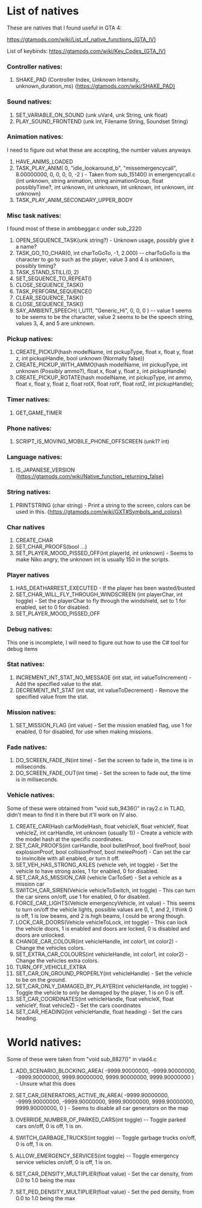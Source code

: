 # List of natives
These are natives that I found useful in GTA 4:

https://gtamods.com/wiki/List_of_native_functions_(GTA_IV)

List of keybinds: https://gtamods.com/wiki/Key_Codes_(GTA_IV)

### Controller natives:

1. SHAKE_PAD (Controller Index, Unknown Intensity, unknown_duration_ms) {https://gtamods.com/wiki/SHAKE_PAD}

### Sound natives:
1. SET_VARIABLE_ON_SOUND (unk uVar4, unk String, unk float)
2. PLAY_SOUND_FRONTEND (unk int, Filename String, Soundset String)

### Animation natives:
I need to figure out what these are accepting, the number values anyways

1. HAVE_ANIMS_LOADED
2. TASK_PLAY_ANIM( 0, "idle_lookaround_b", "missemergencycall", 8.00000000, 0, 0, 0, 0, -2 ) - Taken from sub_15140() in emergencycall.c {int unknown, string animation, string animationGroup, float possiblyTime?, int unknown, int unknown, int unknown, int unknown, int unknown}
3. TASK_PLAY_ANIM_SECONDARY_UPPER_BODY

### Misc task natives:
I found most of these in ambbeggar.c under sub_2220

1. OPEN_SEQUENCE_TASK(unk string?) - Unknown usage, possibly give it a name?
2. TASK_GO_TO_CHAR(0, int charToGoTo, -1, 2.000) -- charToGoTo is the character to go to such as the player, value 3 and 4 is unknown, possibly timing?
3. TASK_STAND_STILL(0, 2)
4. SET_SEQUENCE_TO_REPEAT()
5. CLOSE_SEQUENCE_TASK()
6. TASK_PERFORM_SEQUENCE()
7. CLEAR_SEQUENCE_TASK()
8. CLOSE_SEQUENCE_TASK()
9. SAY_AMBIENT_SPEECH( l_U111, "Generic_Hi", 0, 0, 0 ) -- value 1 seems to be seems to be the character, value 2 seems to be the speech string, values 3, 4, and 5 are unknown.

### Pickup natives:
1. CREATE_PICKUP(hash modelName, int pickupType, float x, float y, float z, int pickupHandle, bool unknown (Normally false))
2. CREATE_PICKUP_WITH_AMMO(hash modelName, int pickupType, int unknown (Possibly ammo?), float x, float y, float z, int pickupHandle)
3. CREATE_PICKUP_ROTATE(hash modelName, int pickupType, int ammo, float x, float y, float z, float rotX, float rotY, float rotZ, int pickupHandle);


### Timer natives:
1. GET_GAME_TIMER


### Phone natives:
1. SCRIPT_IS_MOVING_MOBILE_PHONE_OFFSCREEN (unk1? int)

### Language natives:
1. IS_JAPANESE_VERSION {https://gtamods.com/wiki/Native_function_returning_false}

### String natives:
1. PRINTSTRING (char string) - Print a string to the screen, colors can be used in this. {https://gtamods.com/wiki/GXT#Symbols_and_colors}

### Char natives
1. CREATE_CHAR
2. SET_CHAR_PROOFS(bool ...)
3. SET_PLAYER_MOOD_PISSED_OFF(int playerId, int unknown) - Seems to make Niko angry, the unknown int is usually 150 in the scripts.

### Player natives
1. HAS_DEATHARREST_EXECUTED - If the player has been wasted/busted
2. SET_CHAR_WILL_FLY_THROUGH_WINDSCREEN (int playerChar, int toggle) - Set the playerChar to fly through the windshield, set to 1 for enabled, set to 0 for disabled.
3. SET_PLAYER_MOOD_PISSED_OFF

### Debug natives:
This one is incomplete, I will need to figure out how to use the C# tool for debug items

### Stat natives:
1. INCREMENT_INT_STAT_NO_MESSAGE (int stat, int valueToIncrement) - Add the specified value to the stat.
2. DECREMENT_INT_STAT (int stat, int valueToDecrement) - Remove the specified value from the stat.

### Mission natives:
1. SET_MISSION_FLAG (int value) - Set the mission enabled flag, use 1 for enabled, 0 for disabled, for use when making missions.

### Fade natives:
1. DO_SCREEN_FADE_IN(int time) - Set the screen to fade in, the time is in miliseconds.
2. DO_SCREEN_FADE_OUT(int time) - Set the screen to fade out, the time is in miliseconds.

### Vehicle natives:
Some of these were obtained from "void sub_9436()" in ray2.c in TLAD, didn't mean to find it in there but it'll work on IV also.

1. CREATE_CAR(Hash carModelHash, float vehicleX, float vehicleY, float vehicleZ, int carHandle, int unknown {usually 1}) - Create a vehicle with the model hash at the specific coordinates.
2. SET_CAR_PROOFS(int carHandle, bool bulletProof, bool fireProof, bool explosionProof, bool collisionProof, bool meleeProof) - Can set the car to invincible with all enabled, or turn it off.
3. SET_VEH_HAS_STRONG_AXLES (vehicle veh, int toggle) - Set the vehicle to have strong axles, 1 for enabled, 0 for disabled.
4. SET_CAR_AS_MISSION_CAR (vehicle CarToSet) - Set a vehicle as a mission car
5. SWITCH_CAR_SIREN(Vehicle vehicleToSwitch, int toggle) - This can turn the car sirens on/off, use 1 for enabled, 0 for disabled.
6. FORCE_CAR_LIGHTS(Vehicle emergencyVehicle, int value) - This seems to turn on/off the vehicle lights, possible values are 0, 1, and 2, I think 0 is off, 1 is low beams, and 2 is high beams, I could be wrong though.
7. LOCK_CAR_DOORS(Vehicle vehicleToLock, int toggle) - This can lock the vehicle doors, 1 is enabled and doors are locked, 0 is disabled and doors are unlocked.
8. CHANGE_CAR_COLOUR(int vehicleHandle, int color1, int color2) - Change the vehicles colors.
9. SET_EXTRA_CAR_COLOURS(int vehicleHandle, int color1, int color2) - Change the vehicles extra colors.
10. TURN_OFF_VEHICLE_EXTRA
11. SET_CAR_ON_GROUND_PROPERLY(int vehicleHandle) - Set the vehicle to be on the ground.
12. SET_CAR_ONLY_DAMAGED_BY_PLAYER(int vehicleHandle, int toggle) - Toggle the vehicle to only be damaged by the player, 1 is on 0 is off.
13. SET_CAR_COORDINATES(int vehicleHandle, float vehicleX, float vehicleY, float vehicleZ) - Set the cars coordinates
14. SET_CAR_HEADING(int vehicleHandle, float heading) - Set the cars heading.


# World natives:

Some of these were taken from "void sub_8827()" in vlad4.c

1. ADD_SCENARIO_BLOCKING_AREA( -9999.90000000, -9999.90000000, -9999.90000000, 9999.90000000, 9999.90000000, 9999.90000000 ) - Unsure what this does
2. SET_CAR_GENERATORS_ACTIVE_IN_AREA( -9999.90000000, -9999.90000000, -9999.90000000, 9999.90000000, 9999.90000000, 9999.90000000, 0 ) - Seems to disable all car generators on the map
3. OVERRIDE_NUMBER_OF_PARKED_CARS(int toggle) -- Toggle parked cars on/off, 0 is off, 1 is on.
4. SWITCH_GARBAGE_TRUCKS(int toggle) -- Toggle garbage trucks on/off, 0 is off, 1 is on.
5. ALLOW_EMERGENCY_SERVICES(int toggle) -- Toggle emergency service vehicles on/off, 0 is off, 1 is on.
6. SET_CAR_DENSITY_MULTIPLIER(float value) - Set the car density, from 0.0 to 1.0 being the max

7. SET_PED_DENSITY_MULTIPLIER(float value) - Set the ped density, from 0.0 to 1.0 being the max